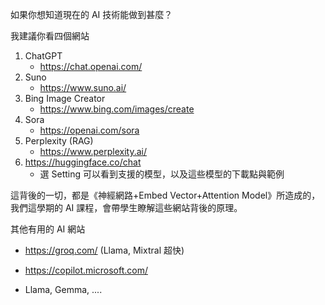 如果你想知道現在的 AI 技術能做到甚麼？

我建議你看四個網站

1. ChatGPT
    * https://chat.openai.com/
2. Suno
    * https://www.suno.ai/
3. Bing Image Creator
    * https://www.bing.com/images/create
4. Sora
    * https://openai.com/sora
5. Perplexity (RAG)
    * https://www.perplexity.ai/
6. https://huggingface.co/chat
    * 選 Setting 可以看到支援的模型，以及這些模型的下載點與範例

這背後的一切，都是《神經網路+Embed Vector+Attention Model》所造成的，我們這學期的 AI 課程，會帶學生瞭解這些網站背後的原理。

其他有用的 AI 網站

* https://groq.com/ (Llama, Mixtral 超快)

* https://copilot.microsoft.com/

* Llama, Gemma, ....
